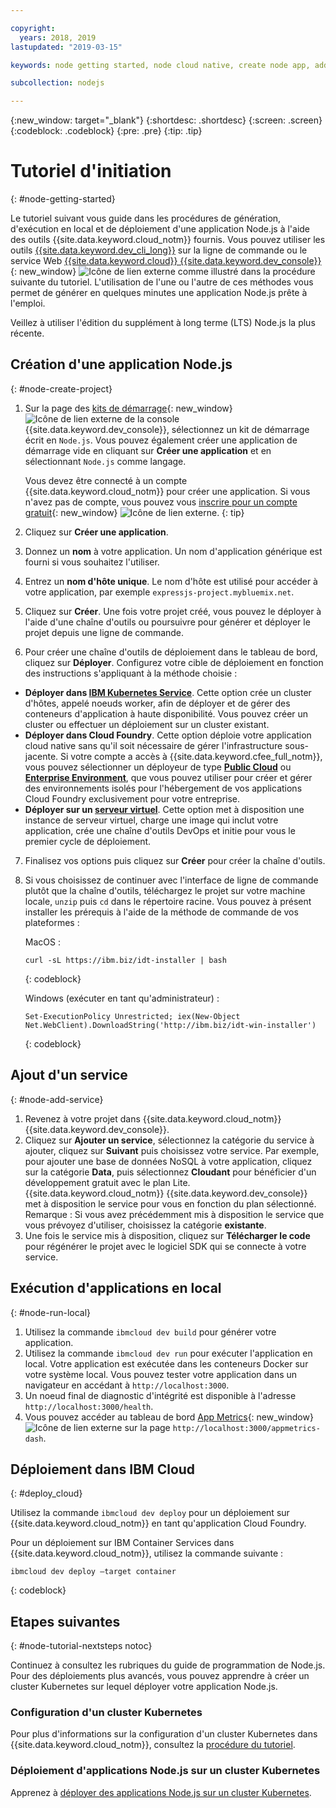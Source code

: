 ```yaml
---

copyright:
  years: 2018, 2019
lastupdated: "2019-03-15"

keywords: node getting started, node cloud native, create node app, add node service, node programming guide, node guide

subcollection: nodejs

---
```


{:new_window: target="_blank"}
{:shortdesc: .shortdesc}
{:screen: .screen}
{:codeblock: .codeblock}
{:pre: .pre}
{:tip: .tip}

# Tutoriel d'initiation
{: #node-getting-started}

Le tutoriel suivant vous guide dans les procédures de génération, d'exécution en local et de déploiement d'une application Node.js à l'aide des outils {{site.data.keyword.cloud_notm}} fournis. Vous pouvez utiliser les outils [{{site.data.keyword.dev_cli_long}}](/docs/cli?topic=cloud-cli-ibmcloud-cli#ibmcloud-cli) sur la ligne de commande ou le service Web [{{site.data.keyword.cloud}} {{site.data.keyword.dev_console}}](https://cloud.ibm.com/developer/appservice/dashboard){: new_window} ![Icône de lien externe](../icons/launch-glyph.svg "Icône de lien externe") comme illustré dans la procédure suivante du tutoriel. L'utilisation de l'une ou l'autre de ces méthodes vous permet de générer en quelques minutes une application Node.js prête à l'emploi.

Veillez à utiliser l'édition du supplément à long terme (LTS) Node.js la plus récente.

## Création d'une application Node.js
{: #node-create-project}

1. Sur la page des [kits de démarrage](https://cloud.ibm.com/developer/appservice/starter-kits){: new_window} ![Icône de lien externe](../icons/launch-glyph.svg "Icône de lien externe") de la console {{site.data.keyword.dev_console}}, sélectionnez un kit de démarrage écrit en `Node.js`. Vous pouvez également créer une application de démarrage vide en cliquant sur **Créer une application** et en sélectionnant `Node.js` comme langage.

    Vous devez être connecté à un compte {{site.data.keyword.cloud_notm}} pour créer une application. Si vous n'avez pas de compte, vous pouvez vous [inscrire pour un compte gratuit](https://cloud.ibm.com/registration){: new_window} ![Icône de lien externe](../icons/launch-glyph.svg "Icône de lien externe").
    {: tip}

2. Cliquez sur **Créer une application**.
3. Donnez un **nom** à votre application. Un nom d'application générique est fourni si vous souhaitez l'utiliser.
4. Entrez un **nom d'hôte unique**. Le nom d'hôte est utilisé pour accéder à votre application, par exemple `expressjs-project.mybluemix.net`.
5. Cliquez sur **Créer**. Une fois votre projet créé, vous pouvez le déployer à l'aide d'une chaîne d'outils ou poursuivre pour générer et déployer le projet depuis une ligne de commande.
6. Pour créer une chaîne d'outils de déploiement dans le tableau de bord, cliquez sur **Déployer**. Configurez votre cible de déploiement en fonction des instructions s'appliquant à la méthode choisie :
  * **Déployer dans [IBM Kubernetes Service](/docs/apps/deploying?topic=creating-apps-containers-kube#containers)**. Cette option crée un cluster d'hôtes, appelé noeuds worker, afin de déployer et de gérer des conteneurs d'application à haute disponibilité. Vous pouvez créer un cluster ou effectuer un déploiement sur un cluster existant.
  * **Déployer dans Cloud Foundry**. Cette option déploie votre application cloud native sans qu'il soit nécessaire de gérer l'infrastructure sous-jacente. Si votre compte a accès à {{site.data.keyword.cfee_full_notm}}, vous pouvez sélectionner un déployeur de type **[Public Cloud](/docs/cloud-foundry-public?topic=cloud-foundry-public-about-cf#about-cf)** ou **[Enterprise Environment](/docs/cloud-foundry-public?topic=cloud-foundry-public-cfee#cfee)**, que vous pouvez utiliser pour créer et gérer des environnements isolés pour l'hébergement de vos applications Cloud Foundry exclusivement pour votre entreprise.
  * **Déployer sur un [serveur virtuel](/docs/apps?topic=creating-apps-vsi-deploy#vsi-deploy)**. Cette option met à disposition une instance de serveur virtuel, charge une image qui inclut votre application, crée une chaîne d'outils DevOps et initie pour vous le premier cycle de déploiement.

7. Finalisez vos options puis cliquez sur **Créer** pour créer la chaîne d'outils.

8. Si vous choisissez de continuer avec l'interface de ligne de commande plutôt que la chaîne d'outils, téléchargez le projet sur votre machine locale, `unzip` puis `cd` dans le répertoire racine. Vous pouvez à présent installer les prérequis à l'aide de la méthode de commande de vos plateformes :

    MacOS :
    ```
    curl -sL https://ibm.biz/idt-installer | bash
    ```
    {: codeblock}

    Windows (exécuter en tant qu'administrateur) :
    ```
    Set-ExecutionPolicy Unrestricted; iex(New-Object Net.WebClient).DownloadString('http://ibm.biz/idt-win-installer')
    ```
    {: codeblock}

## Ajout d'un service
{: #node-add-service}

1. Revenez à votre projet dans {{site.data.keyword.cloud_notm}} {{site.data.keyword.dev_console}}.
2. Cliquez sur **Ajouter un service**, sélectionnez la catégorie du service à ajouter, cliquez sur **Suivant** puis choisissez votre service. Par exemple, pour ajouter une base de données NoSQL à votre application, cliquez sur la catégorie **Data**, puis sélectionnez **Cloudant** pour bénéficier d'un développement gratuit avec le plan Lite. {{site.data.keyword.cloud_notm}} {{site.data.keyword.dev_console}} met à disposition le service pour vous en fonction du plan sélectionné.
Remarque : Si vous avez précédemment mis à disposition le service que vous prévoyez d'utiliser, choisissez la catégorie **existante**.
3. Une fois le service mis à disposition, cliquez sur **Télécharger le code** pour régénérer le projet avec le logiciel SDK qui se connecte à votre service.

<!--
<video of creating a project and adding a service>
-->

## Exécution d'applications en local
{: #node-run-local}

1. Utilisez la commande `ibmcloud dev build` pour générer votre application.
2. Utilisez la commande `ibmcloud dev run` pour exécuter l'application en local. Votre application est exécutée dans les conteneurs Docker sur votre système local. Vous pouvez tester votre application dans un navigateur en accédant à `http://localhost:3000`.
3. Un noeud final de diagnostic d'intégrité est disponible à l'adresse `http://localhost:3000/health`.
4. Vous pouvez accéder au tableau de bord [App Metrics](https://developer.ibm.com/node/monitoring-post-mortem/application-metrics-node-js/){: new_window} ![Icône de lien externe](../icons/launch-glyph.svg "Icône de lien externe") sur la page `http://localhost:3000/appmetrics-dash`.

<!--
<video>
-->

## Déploiement dans IBM Cloud
{: #deploy_cloud}

Utilisez la commande `ibmcloud dev deploy` pour un déploiement sur {{site.data.keyword.cloud_notm}} en tant qu'application Cloud Foundry. 

Pour un déploiement sur IBM Container Services dans {{site.data.keyword.cloud_notm}}, utilisez la commande suivante :
```
ibmcloud dev deploy –target container 
```
{: codeblock}

## Etapes suivantes
{: #node-tutorial-nextsteps notoc}

Continuez à consultez les rubriques du guide de programmation de Node.js. Pour des déploiements plus avancés, vous pouvez apprendre à créer un cluster Kubernetes sur lequel déployer votre application Node.js.

### Configuration d'un cluster Kubernetes
Pour plus d'informations sur la configuration d'un cluster Kubernetes dans {{site.data.keyword.cloud_notm}}, consultez la [procédure du tutoriel](/docs/containers?topic=containers-clusters#clusters).

### Déploiement d'applications Node.js sur un cluster Kubernetes
Apprenez à [déployer des applications Node.js sur un cluster Kubernetes](/docs/containers?topic=containers-cs_apps_tutorial#cs_apps_tutorial).
